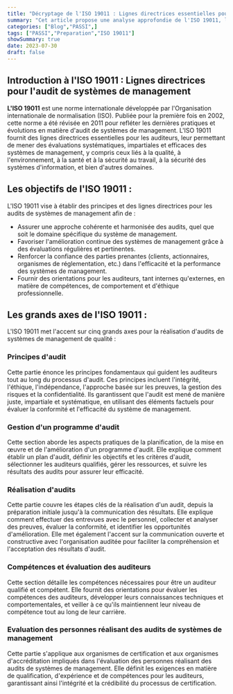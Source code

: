 ```yaml
---
title: "Décryptage de l'ISO 19011 : Lignes directrices essentielles pour des audits de qualité."
summary: "Cet article propose une analyse approfondie de l'ISO 19011, la norme incontournable fournissant des directives essentielles pour réaliser des audits efficaces et rigoureux, favorisant ainsi la performance et la conformité des systèmes de management."
categories: ["Blog","PASSI",]
tags: ["PASSI","Preparation","ISO 19011"]
showSummary: true
date: 2023-07-30
draft: false
---
```


## Introduction à l'ISO 19011 : Lignes directrices pour l'audit de systèmes de management
**L'ISO 19011** est une norme internationale développée par l'Organisation internationale de normalisation (ISO). Publiée pour la première fois en 2002, cette norme a été révisée en 2011 pour refléter les dernières pratiques et évolutions en matière d'audit de systèmes de management. L'ISO 19011 fournit des lignes directrices essentielles pour les auditeurs, leur permettant de mener des évaluations systématiques, impartiales et efficaces des systèmes de management, y compris ceux liés à la qualité, à l'environnement, à la santé et à la sécurité au travail, à la sécurité des systèmes d'information, et bien d'autres domaines.



## Les objectifs de l'ISO 19011 :
L'ISO 19011 vise à établir des principes et des lignes directrices pour les audits de systèmes de management afin de :

- Assurer une approche cohérente et harmonisée des audits, quel que soit le domaine spécifique du système de management.
- Favoriser l'amélioration continue des systèmes de management grâce à des évaluations régulières et pertinentes.
- Renforcer la confiance des parties prenantes (clients, actionnaires, organismes de réglementation, etc.) dans l'efficacité et la performance des systèmes de management.
- Fournir des orientations pour les auditeurs, tant internes qu'externes, en matière de compétences, de comportement et d'éthique professionnelle.

## Les grands axes de l'ISO 19011 :
L'ISO 19011 met l'accent sur cinq grands axes pour la réalisation d'audits de systèmes de management de qualité :

### Principes d'audit
Cette partie énonce les principes fondamentaux qui guident les auditeurs tout au long du processus d'audit. Ces principes incluent l'intégrité, l'éthique, l'indépendance, l'approche basée sur les preuves, la gestion des risques et la confidentialité. Ils garantissent que l'audit est mené de manière juste, impartiale et systématique, en utilisant des éléments factuels pour évaluer la conformité et l'efficacité du système de management.

### Gestion d'un programme d'audit
Cette section aborde les aspects pratiques de la planification, de la mise en œuvre et de l'amélioration d'un programme d'audit. Elle explique comment établir un plan d'audit, définir les objectifs et les critères d'audit, sélectionner les auditeurs qualifiés, gérer les ressources, et suivre les résultats des audits pour assurer leur efficacité.

### Réalisation d'audits
Cette partie couvre les étapes clés de la réalisation d'un audit, depuis la préparation initiale jusqu'à la communication des résultats. Elle explique comment effectuer des entrevues avec le personnel, collecter et analyser des preuves, évaluer la conformité, et identifier les opportunités d'amélioration. Elle met également l'accent sur la communication ouverte et constructive avec l'organisation auditée pour faciliter la compréhension et l'acceptation des résultats d'audit.

### Compétences et évaluation des auditeurs
Cette section détaille les compétences nécessaires pour être un auditeur qualifié et compétent. Elle fournit des orientations pour évaluer les compétences des auditeurs, développer leurs connaissances techniques et comportementales, et veiller à ce qu'ils maintiennent leur niveau de compétence tout au long de leur carrière.

### Evaluation des personnes réalisant des audits de systèmes de management
Cette partie s'applique aux organismes de certification et aux organismes d'accréditation impliqués dans l'évaluation des personnes réalisant des audits de systèmes de management. Elle définit les exigences en matière de qualification, d'expérience et de compétences pour les auditeurs, garantissant ainsi l'intégrité et la crédibilité du processus de certification.

